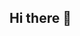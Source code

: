 ## Hi there 👋
<!--
###
<div style="display:flex">
  <img height="150em" alt="Reino GitHub status" src="https://github-readme-stats-red-five.vercel.app/api?username=Reino-Rae&show_icon=true&hide-border=true&theme=tokyonight&include_all_commits=true&count_private=true" />
  <img height="150em" alt="Reino GitHub Language Count" src="https://github-readme-stats-red-five.vercel.app/api/top-langs/?username=Reino-Rae&layout=compact&langs_count=16&theme=tokyonight" />
</div>

##

<div>
  
 
</div>

**Reino-Rae/Reino-Rae** is a ✨ _special_ ✨ repository because its `README.md` (this file) appears on your GitHub profile.

Here are some ideas to get you started:

- 🔭 I’m currently working on ...
- 🌱 I’m currently learning ...
- 👯 I’m looking to collaborate on ...
- 🤔 I’m looking for help with ...
- 💬 Ask me about ...
- 📫 How to reach me: ...
- 😄 Pronouns: ...
- ⚡ Fun fact: ...
-->

